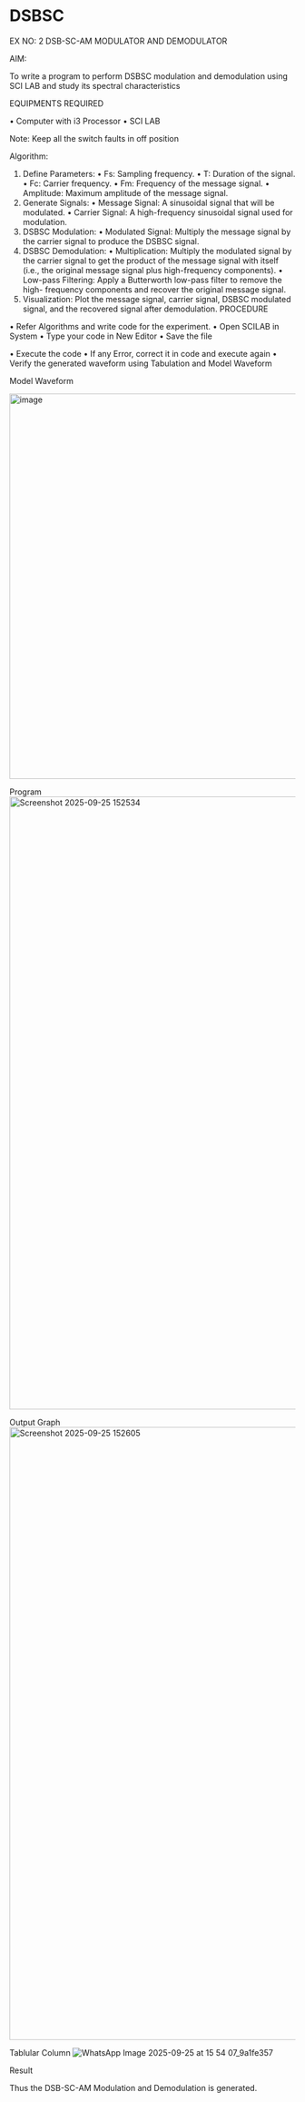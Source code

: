 # DSBSC


EX NO: 2	DSB-SC-AM MODULATOR AND DEMODULATOR

AIM:

To write a program to perform DSBSC modulation and demodulation using SCI LAB and study its spectral characteristics

EQUIPMENTS REQUIRED

•	Computer with i3 Processor
•	SCI LAB

Note: Keep all the switch faults in off position

Algorithm:

1.	Define Parameters:
•	Fs: Sampling frequency.
•	T: Duration of the signal.
•	Fc: Carrier frequency.
•	Fm: Frequency of the message signal.
•	Amplitude: Maximum amplitude of the message signal.
2.	Generate Signals:
•	Message Signal: A sinusoidal signal that will be modulated.
•	Carrier Signal: A high-frequency sinusoidal signal used for modulation.
3.	DSBSC Modulation:
•	Modulated Signal: Multiply the message signal by the carrier signal to produce the DSBSC signal.
4.	DSBSC Demodulation:
•	Multiplication: Multiply the modulated signal by the carrier signal to get the product of the message signal with itself (i.e., the original message signal plus high-frequency components).
•	Low-pass Filtering: Apply a Butterworth low-pass filter to remove the high- frequency components and recover the original message signal.
5.	Visualization:
Plot the message signal, carrier signal, DSBSC modulated signal, and the recovered signal after demodulation.
PROCEDURE

•	Refer Algorithms and write code for the experiment.
•	Open SCILAB in System
•	Type your code in New Editor
•	Save the file
 
•	Execute the code
•	If any Error, correct it in code and execute again
•	Verify the generated waveform using Tabulation and Model Waveform

Model Waveform

<img width="703" height="679" alt="image" src="https://github.com/user-attachments/assets/e7c7c7f8-ccf2-41ac-b1f3-325989941a6f" />

Program
<img width="1920" height="1080" alt="Screenshot 2025-09-25 152534" src="https://github.com/user-attachments/assets/63017ac0-9fb4-4409-b053-2e67c9c3d9f5" />

Output Graph
<img width="1920" height="1080" alt="Screenshot 2025-09-25 152605" src="https://github.com/user-attachments/assets/f5c192e7-c257-4ffb-a73b-85bc3e1cb375" />


Tablular Column
![WhatsApp Image 2025-09-25 at 15 54 07_9a1fe357](https://github.com/user-attachments/assets/519aee14-7139-4600-b941-2c97c945f5d4)


Result

Thus the DSB-SC-AM Modulation and Demodulation is generated.


